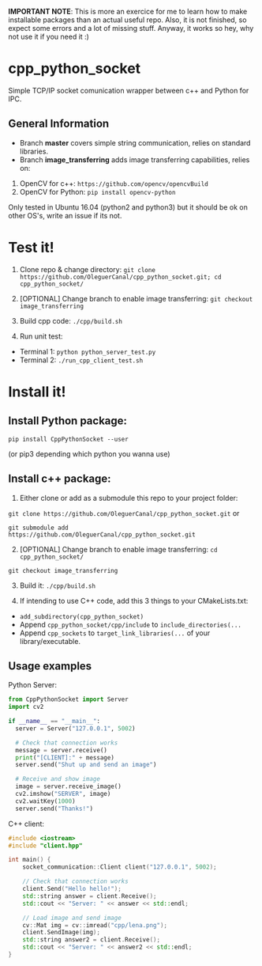 **IMPORTANT NOTE**: This is more an exercice for me to learn how to make installable packages than an actual useful repo.
Also, it is not finished, so expect some errors and a lot of missing stuff.
Anyway, it works so hey, why not use it if you need it :)

# cpp_python_socket
Simple TCP/IP socket comunication wrapper between c++ and Python for IPC.

## General Information
- Branch **master** covers simple string communication, relies on standard libraries.
- Branch **image_transferring** adds image transferring capabilities, relies on:
1. OpenCV for c++: `https://github.com/opencv/opencvBuild`
2. OpenCV for Python: `pip install opencv-python`

Only tested in Ubuntu 16.04 (python2 and python3) but it should be ok on other OS's, write an issue if its not.

# Test it!
1. Clone repo & change directory:
`git clone https://github.com/OleguerCanal/cpp_python_socket.git; cd cpp_python_socket/`

2. [OPTIONAL] Change branch to enable image transferring:
`git checkout image_transferring`

3. Build cpp code:
`./cpp/build.sh`

4. Run unit test:
- Terminal 1: `python python_server_test.py`
- Terminal 2: `./run_cpp_client_test.sh`

# Install it!
## Install Python package:
`pip install CppPythonSocket --user `

(or pip3 depending which python you wanna use)

## Install c++ package:
1. Either clone or add as a submodule this repo to your project folder:

`git clone https://github.com/OleguerCanal/cpp_python_socket.git`
or

`git submodule add https://github.com/OleguerCanal/cpp_python_socket.git`

2. [OPTIONAL] Change branch to enable image transferring:
`cd cpp_python_socket/`

`git checkout image_transferring`

3. Build it:
`./cpp/build.sh`

4. If intending to use C++ code, add this 3 things to your CMakeLists.txt:
- `add_subdirectory(cpp_python_socket)`
- Append `cpp_python_socket/cpp/include` to `include_directories(...`
- Append `cpp_sockets` to `target_link_libraries(...` of your library/executable.


## Usage examples
Python Server:
```Python
from CppPythonSocket import Server
import cv2

if __name__ == "__main__":
  server = Server("127.0.0.1", 5002)

  # Check that connection works
  message = server.receive()
  print("[CLIENT]:" + message)
  server.send("Shut up and send an image")

  # Receive and show image
  image = server.receive_image()
  cv2.imshow("SERVER", image)
  cv2.waitKey(1000)
  server.send("Thanks!")
```

C++ client:
```cpp
#include <iostream>
#include "client.hpp"

int main() {
    socket_communication::Client client("127.0.0.1", 5002);

    // Check that connection works
    client.Send("Hello hello!");
    std::string answer = client.Receive();
    std::cout << "Server: " << answer << std::endl;

    // Load image and send image
    cv::Mat img = cv::imread("cpp/lena.png");
    client.SendImage(img);
    std::string answer2 = client.Receive();
    std::cout << "Server: " << answer2 << std::endl;
}
```
